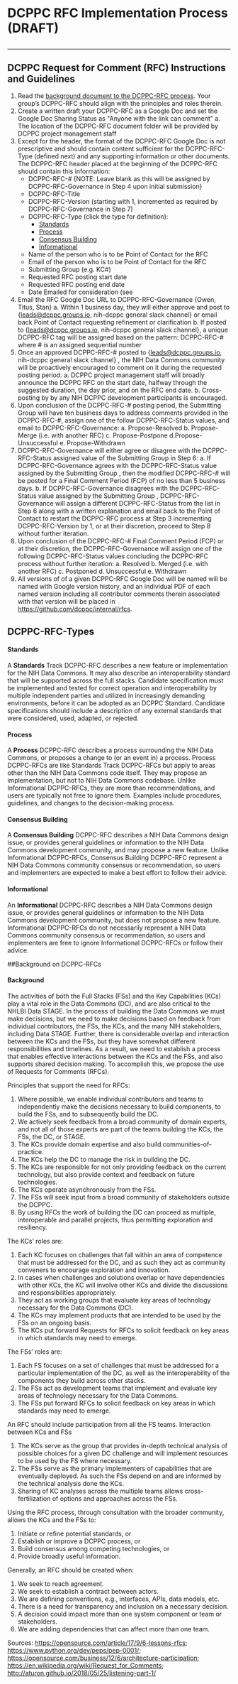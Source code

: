 # DCPPC RFC Implementation Process (DRAFT)

## 

-----------
## DCPPC Request for Comment (RFC) Instructions and Guidelines


1. Read the [background document to the DCPPC-RFC process](#background).  Your group’s DCPPC-RFC should align with the principles and roles therein.
2. Create a written draft your DCPPC-RFC as a Google Doc and set the Google Doc Sharing Status as "Anyone with the link can comment"
	a. The location of the DCPPC-RFC document folder will be provided by DCPPC project management staff
3. Except for the header, the format of the DCPPC-RFC Google Doc is not prescriptive and should contain content sufficient for the DCPPC-RFC-Type (defined next) and any supporting information or other documents.   The DCPPC-RFC header placed at the beginning of the DCPPC-RFC should contain this information:
	* DCPPC-RFC-# {NOTE: Leave blank as this will be assigned by DCPPC-RFC-Governance in Step 4 upon initial submission}
	* DCPPC-RFC-Title
	* DCPPC-RFC-Version (starting with 1, incremented as required by DCPPC-RFC-Governance in Step 7)
	* DCPPC-RFC-Type (click the type for definition):
		* [Standards](#standards)
		* [Process](#process)
		* [Consensus Building](#consensus-building)
		* [Informational](#informational)
	* Name of the person who is to be Point of Contact for the RFC
	* Email of the person who is to be Point of Contact for the RFC
	* Submitting Group (e.g. KC#)
	* Requested RFC posting start date
	* Requested RFC posting end date
	* Date Emailed for consideration (see
4. Email the RFC Google Doc URL to DCPPC-RFC-Governance {Owen, Titus, Stan}
	a. Within 1 business day, they will either approve and post to {leads@dcppc.groups.io, nih-dcppc general slack channel} or email back Point of Contact requesting refinement or clarification
	b. If posted to {leads@dcppc.groups.io, nih-dcppc general slack channel}, a unique DCPPC-RFC tag will be assigned based on the pattern: 
DCPPC-RFC-#  where # is an assigned sequential number 
5. Once an approved DCPPC-RFC-# posted to {leads@dcppc.groups.io, nih-dcppc general slack channel}	, the NIH Data Commons community will be proactively encouraged to comment on it during the requested posting period.
	a. DCPPC project management staff will broadly announce the DCPPC RFC on the start date, halfway through the suggested duration, the day prior, and on the RFC end date.
	b. Cross-posting by by any NIH DCPPC development participants is encouraged.
6. Upon conclusion of the DCPPC-RFC-# posting period, the Submitting Group will have ten business days to address comments provided in the DCPPC-RFC-#, assign one of the follow DCPPC-RFC-Status values, and email to DCPPC-RFC-Governance:
	a. Propose-Resolved
	b. Propose-Merge (i.e. with another RFC)
	c. Propose-Postpone
	d.Propose-Unsuccessful
	e. Propose-Withdrawn
7. DCPPC-RFC-Governance will either agree or disagree with the DCPPC-RFC-Status assigned value of the Submitting Group in Step 6:
	a. If DCPPC-RFC-Governance agrees with the DCPPC-RFC-Status value assigned by the Submitting Group , then the modified DCPPC-RFC-# will be posted for a Final Comment Period (FCP) of no less than 5 business days.
	b. If DCPPC-RFC-Governance disagrees with the DCPPC-RFC-Status value assigned by the Submitting Group , DCPPC-RFC-Governance will assign a different DCPPC-RFC-Status from the list in Step 6 along with a written explanation and email back to the Point of Contact to restart the DCPPC-RFC process at Step 3 incrementing DCPPC-RFC-Version by 1, or at their discretion, proceed to Step 8 without further iteration.
8. Upon conclusion of the DCPPC-RFC-# Final Comment Period (FCP) or at their discretion, the DCPPC-RFC-Governance will assign one of the following DCPPC-RFC-Status values concluding the DCPPC-RFC process without further iteration:
	a. Resolved
	b. Merged (i.e. with another RFC)
	c. Postponed
	d. Unsuccessful
	e. Withdrawn
9. All versions of of a given DCPPC-RFC Google Doc will be named will be named with Google version history, and an individual PDF of each named version including all contributor comments therein associated with that version will be placed in https://github.com/dcppc/internal/rfcs. 







## DCPPC-RFC-Types
#### Standards
A **Standards** Track DCPPC-RFC describes a new feature or implementation for the NIH Data Commons. It may also describe an interoperability standard that will be supported across the full stacks. Candidate specification must be implemented and tested for correct operation and interoperability by multiple independent parties and utilized in increasingly demanding environments, before it can be adopted as an DCPPC Standard. Candidate specifications should include a description of any external standards that were considered, used, adapted, or rejected.

#### Process
A **Process** DCPPC-RFC describes a process surrounding the NIH Data Commons, or proposes a change to (or an event in) a process. Process DCPPC-RFCs are like Standards Track DCPPC-RFCs but apply to areas other than the NIH Data Commons code itself. They may propose an implementation, but not to NIH Data Commons codebase.  Unlike Informational DCPPC-RFCs, they are more than recommendations, and users are typically not free to ignore them. Examples include procedures, guidelines, and changes to the decision-making process. 

#### Consensus Building
A **Consensus Building** DCPPC-RFC describes a NIH Data Commons design issue, or provides general guidelines or information to the NIH Data Commons development community, and may propose a new feature. Unlike Informational DCPPC-RFCs, Consensus Building DCPPC-RFC represent a NIH Data Commons community consensus or recommendation, so users and implementers are expected to make a best effort to follow their advice.

#### Informational
An **Informational** DCPPC-RFC describes a NIH Data Commons design issue, or provides general guidelines or information to the NIH Data Commons development community, but does not propose a new feature. Informational DCPPC-RFCs do not necessarily represent a NIH Data Commons community consensus or recommendation, so users and implementers are free to ignore Informational DCPPC-RFCs or follow their advice.






##Background on DCPPC-RFCs
#### Background
The activities of both the Full Stacks (FSs) and the Key Capabilities (KCs) play a vital role in the Data Commons (DC), and are also critical to the NHLBI Data STAGE. In the process of building the Data Commons we must make decisions, but we need to make decisions based on feedback from individual contributors, the FSs, the KCs, and the many NIH stakeholders, including Data STAGE.  Further, there is considerable overlap and interaction between the KCs and the FSs, but they have somewhat different responsibilities and timelines.  As a result, we need to establish a process that enables effective interactions between the KCs and the FSs, and also supports shared decision making.  To accomplish this, we propose the use of Requests for Comments (RFCs).

Principles that support the need for RFCs:
1. Where possible, we enable individual contributors and teams to independently make the decisions necessary to build components, to build the FSs, and to subsequently build the DC.
2. We actively seek feedback from a broad community of domain experts, and not all of those experts are part of the teams building the KCs, the FSs, the DC, or STAGE.
3. The KCs provide domain expertise and also build communities-of-practice.
4. The KCs help the DC to manage the risk in building the DC.
5. The KCs are responsible for not only providing feedback on the current technology, but also provide context and feedback on future technologies.
6. The KCs operate asynchronously from the FSs.
7. The FSs will seek input from a broad community of stakeholders outside the DCPPC.
8. By using RFCs the work of building the DC can proceed as multiple, interoperable and  parallel projects, thus permitting exploration and resiliency.

The KCs’ roles are:
1. Each KC focuses on challenges that fall within an area of competence that must be addressed for the DC, and as such they act as community conveners to encourage exploration and innovation.
2. In cases when challenges and solutions overlap or have dependencies with other KCs, the KC will involve other KCs and divide the discussions and responsibilities appropriately. 
3. They act as working groups that evaluate key areas of technology necessary for the Data Commons (DC).
4. The KCs may implement products that are  intended to be used by the FSs on an ongoing basis.
5. The KCs put forward Requests for RFCs to solicit feedback on key areas in which standards may need to emerge.

The FSs’ roles are:
1. Each FS focuses on a set of challenges that must be addressed for a particular implementation of the DC, as well as the interoperability of the components they build across other stacks.
2. The FSs act as development teams that implement and evaluate key areas of technology necessary for the Data Commons.
3. The FSs put forward RFCs to solicit feedback on key areas in which standards may need to emerge.

An RFC should include participation from all the FS teams. Interaction between KCs and FSs
1. The KCs serve as the group that provides in-depth technical analysis of possible choices for a given DC challenge and will implement resources to be used by the FS where necessary.
2. The FSs serve as the primary implementers of capabilities that are eventually deployed. As such the FSs depend on and are informed by the technical analysis done the KCs.
3. Sharing of KC analyses across the multiple teams allows cross-fertilization of options and approaches across the FSs.

Using the RFC process, through consultation with the broader community, allows the KCs and the FSs to:
1. Initiate or refine potential standards, or 
2. Establish or improve a DCPPC process, or
3. Build consensus among competing technologies, or
4. Provide broadly useful information.

Generally, an RFC should be created when:
1. We seek to reach agreement.
2. We seek to establish a contract between actors.
3. We are defining conventions, e.g.,  interfaces, APIs, data models, etc.
4. There is a need for transparency and inclusion on a necessary decision.
5. A decision could impact more than one system component or team or stakeholders.
6. We are adding dependencies that can affect more than one team.


Sources: https://opensource.com/article/17/9/6-lessons-rfcs; https://www.python.org/dev/peps/pep-0001/; https://opensource.com/business/12/6/architecture-participation; https://en.wikipedia.org/wiki/Request_for_Comments; http://aturon.github.io/2018/05/25/listening-part-1/

